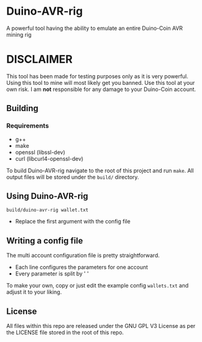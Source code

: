 # Duino-AVR-rig
A powerful tool having the ability to emulate an entire Duino-Coin AVR mining rig
# DISCLAIMER
This tool has been made for testing purposes only as it is very powerful. Using this tool to mine will most likely get you banned. Use this tool at your own risk. I am **not** responsible for any damage to your Duino-Coin account.
## Building
### Requirements
* g++
* make
* openssl (libssl-dev)
* curl (libcurl4-openssl-dev)

To build Duino-AVR-rig navigate to the root of this project and run `make`. All output files will be stored under the `build/` directory.


## Using Duino-AVR-rig
`build/duino-avr-rig wallet.txt`

* Replace the first argument with the config file

## Writing a config file
The multi account configuration file is pretty straightforward. 

* Each line configures the parameters for one account
* Every parameter is split by ' '

To make your own, copy or just edit the example config `wallets.txt` and adjust it to your liking.

## License
All files within this repo are released under the GNU GPL V3 License as per the LICENSE file stored in the root of this repo.
